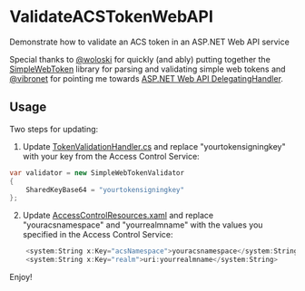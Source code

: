 ValidateACSTokenWebAPI
======================

Demonstrate how to validate an ACS token in an ASP.NET Web API service

Special thanks to [@woloski](http://twitter.com/#!/woloski) for quickly (and ably) putting
together the [SimpleWebToken](https://github.com/auth10/SimpleWebToken) library for
parsing and validating simple web tokens and [@vibronet](http://twitter.com/#!/vibronet) for 
pointing me towards [ASP.NET Web API DelegatingHandler](http://bit.ly/LE8JQW).

## Usage

Two steps for updating:

1) Update [TokenValidationHandler.cs](https://github.com/wadewegner/ValidateACSTokenWebAPI/blob/master/WebAPI/TokenValidationHandler.cs)
and replace "yourtokensigningkey" with your key from the Access Control Service:

```cs
var validator = new SimpleWebTokenValidator 
{
	SharedKeyBase64 = "yourtokensigningkey"	
};
```

2) Update [AccessControlResources.xaml](https://github.com/wadewegner/ValidateACSTokenWebAPI/blob/master/PhoneApp/Resources/AccessControlResources.xaml)
and replace "youracsnamespace" and "yourrealmname" with the values you specified in
the Access Control Service:

```cs
    <system:String x:Key="acsNamespace">youracsnamespace</system:String>
    <system:String x:Key="realm">uri:yourrealmname</system:String>
```

Enjoy!
